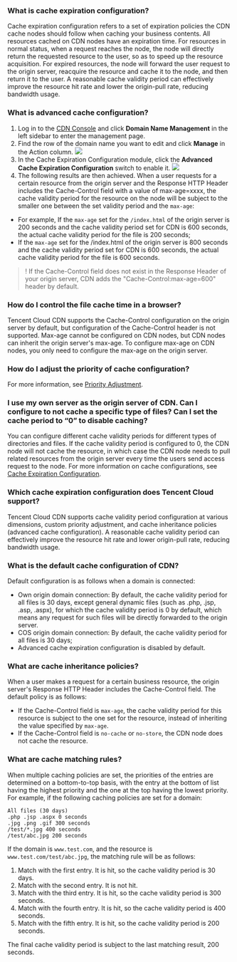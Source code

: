 ### What is cache expiration configuration?
Cache expiration configuration refers to a set of expiration policies the CDN cache nodes should follow when caching your business contents.
All resources cached on CDN nodes have an expiration time. For resources in normal status, when a request reaches the node, the node will directly return the requested resource to the user, so as to speed up the resource acquisition. For expired resources, the node will forward the user request to the origin server, reacquire the resource and cache it to the node, and then return it to the user. A reasonable cache validity period can effectively improve the resource hit rate and lower the origin-pull rate, reducing bandwidth usage.

### What is advanced cache configuration?
1. Log in to the [CDN Console](https://console.cloud.tencent.com/cdn) and click **Domain Name Management** in the left sidebar to enter the management page.
2. Find the row of the domain name you want to edit and click **Manage** in the Action column.
![](https://main.qcloudimg.com/raw/757073d3bc5b0a3623aba490b83e450b.png)
3. In the Cache Expiration Configuration module, click the **Advanced Cache Expiration Configuration** switch to enable it.
![](https://main.qcloudimg.com/raw/13ef409976c865a308b5d0ae0de84fc8.png)
4. The following results are then achieved.
When a user requests for a certain resource from the origin server and the Response HTTP Header includes the Cache-Control field with a value of max-age=xxxx, the cache validity period for the resource on the node will be subject to the smaller one between the set validity period and the `max-age`:
 - For example, If the `max-age` set for the `/index.html` of the origin server is 200 seconds and the cache validity period set for CDN is 600 seconds, the actual cache validity period for the file is 200 seconds;
 - If the `max-age` set for the /index.html of the origin server is 800 seconds and the cache validity period set for CDN is 600 seconds, the actual cache validity period for the file is 600 seconds.
>! If the Cache-Control field does not exist in the Response Header of your origin server, CDN adds the "Cache-Control:max-age=600" header by default.

### How do I control the file cache time in a browser?
Tencent Cloud CDN supports the Cache-Control configuration on the origin server by default, but configuration of the Cache-Control header is not supported. Max-age cannot be configured on CDN nodes, but CDN nodes can inherit the origin server's max-age. To configure max-age on CDN nodes, you only need to configure the max-age on the origin server.

### How do I adjust the priority of cache configuration?
For more information, see [Priority Adjustment](https://cloud.tencent.com/document/product/228/6290#.E4.BC.98.E5.85.88.E7.BA.A7).

### I use my own server as the origin server of CDN. Can I configure to not cache a specific type of files? Can I set the cache period to “0” to disable caching?
You can configure different cache validity periods for different types of directories and files. If the cache validity period is configured to 0, the CDN node will not cache the resource, in which case the CDN node needs to pull related resources from the origin server every time the users send access request to the node. For more information on cache configurations, see [Cache Expiration Configuration](https://cloud.tencent.com/doc/product/228/6290).

### Which cache expiration configuration does Tencent Cloud support?
Tencent Cloud CDN supports cache validity period configuration at various dimensions, custom priority adjustment, and cache inheritance policies (advanced cache configuration). A reasonable cache validity period can effectively improve the resource hit rate and lower origin-pull rate, reducing bandwidth usage.

### What is the default cache configuration of CDN?
Default configuration is as follows when a domain is connected:
- Own origin domain connection: By default, the cache validity period for all files is 30 days, except general dynamic files (such as .php, .jsp, .asp, .aspx), for which the cache validity period is 0 by default, which means any request for such files will be directly forwarded to the origin server.
- COS origin domain connection: By default, the cache validity period for all files is 30 days;
- Advanced cache expiration configuration is disabled by default.

### What are cache inheritance policies?
When a user makes a request for a certain business resource, the origin server's Response HTTP Header includes the Cache-Control field. The default policy is as follows:
- If the Cache-Control field is `max-age`, the cache validity period for this resource is subject to the one set for the resource, instead of inheriting the value specified by `max-age`.
- If the Cache-Control field is `no-cache` or `no-store`, the CDN node does not cache the resource.

### What are cache matching rules?
When multiple caching policies are set, the priorities of the entries are determined on a bottom-to-top basis, with the entry at the bottom of list having the highest priority and the one at the top having the lowest priority. For example, if the following caching policies are set for a domain:
```
All files (30 days)
.php .jsp .aspx 0 seconds
.jpg .png .gif 300 seconds
/test/*.jpg 400 seconds
/test/abc.jpg 200 seconds
```

If the domain is `www.test.com`, and the resource is `www.test.com/test/abc.jpg`, the matching rule will be as follows:
1. Match with the first entry. It is hit, so the cache validity period is 30 days.
2. Match with the second entry. It is not hit.
3. Match with the third entry. It is hit, so the cache validity period is 300 seconds.
4. Match with the fourth entry. It is hit, so the cache validity period is 400 seconds.
5. Match with the fifth entry. It is hit, so the cache validity period is 200 seconds.

The final cache validity period is subject to the last matching result, 200 seconds.
